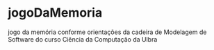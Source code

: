 # jogoDaMemoria
jogo da memória conforme orientações da cadeira de Modelagem de Software do curso Ciência da Computação da Ulbra
